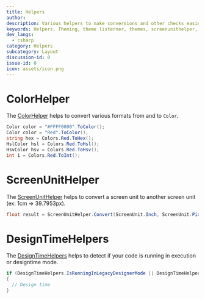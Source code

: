 ```yaml
---
title: Helpers
author: 
description: Various helpers to make conversions and other checks easier.
keywords: Helpers, Theming, theme listerner, themes, screenunithelper, colorhelper
dev_langs:
  - csharp
category: Helpers
subcategory: Layout
discussion-id: 0
issue-id: 0
icon: assets/icon.png
---
```


# ColorHelper

The [ColorHelper](/dotnet/api/microsoft.toolkit.uwp.helpers.colorhelper) helps to convert various formats from and to `Color`.

```csharp
Color color = "#FFFF0000".ToColor();
Color color = "Red".ToColor();
string hex = Colors.Red.ToHex();
HslColor hsl = Colors.Red.ToHsl();
HsvColor hsv = Colors.Red.ToHsv();
int i = Colors.Red.ToInt();
```

# ScreenUnitHelper

The [ScreenUnitHelper](/dotnet/api/microsoft.toolkit.uwp.helpers.screenunithelper) helps to convert a screen unit to another screen unit (ex: 1cm => 39.7953px).

```csharp
float result = ScreenUnitHelper.Convert(ScreenUnit.Inch, ScreenUnit.Pixel, 1); // 96
```

# DesignTimeHelpers

The [DesignTimeHelpers](/dotnet/api/microsoft.toolkit.uwp.ui.designtimehelpers) helps to detect if your code is running in execution or designtime mode.

```csharp
if (DesignTimeHelpers.IsRunningInLegacyDesignerMode || DesignTimeHelpers.IsRunningInEnhancedDesignerMode)
{
  // Design time
}
```

